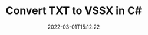 ---
############################# Static ############################
layout: "auto-gen-conversion"
date: 2022-03-01T15:12:22
draft: false
otherformats: bmp doc docm docx dot dotm dotx epub gif ico jpeg jpg md odt ott pdf png psd rtf tex tif tiff txt xps
breadcrumb: TXT to VSSX in C#

############################# Head ############################
head_title: "TXT to VSSX Converter in C#"
head_description: "Convert TXT to VSSX in .NET using a few lines of code. Use the GroupDocs Document Conversion API to convert over 160 file formats."

############################# Header ############################
title: "Convert TXT to VSSX in C#"
description: "TXT to VSSX conversion with a few lines of .NET code"
bg_image: "https://cms.admin.containerize.com/templates/aspose/App_Themes/V3/images/bg/header1.png"
bg_overlay: false
button:
    enable: true

############################# SubMenu ############################
submenu:
    enable: true

    left:
        img_alt: "GroupDocs.Conversion for .NET"
        image: "https://cms.admin.containerize.com/templates/groupdocs/images/product-logos/90x90-noborder/groupdocs-conversion-net.png"
        product: "GroupDocs.Conversion"
        platform: ".NET"



############################# About ############################
about:
    enable: true
    title: "About GroupDocs.Conversion for .NET API"
    content: |
        [GroupDocs.Conversion for .NET](https://products.groupdocs.com/conversion/net/) can be used to convert Microsoft Word, Excel, PowerPoint, PDF, Visio and other formats. GroupDocs.Conversion is a standalone API that is suitable for back-end and internal systems where high performance is required. It does not depend on any software such as Microsoft or Open Office.
    

overview:
    enable: true
    content: |
        Convert your TXT files to VSSX in .NET easily. You can use just a couple of C# code lines in any platform of your choice like - Windows, Linux, macOS.
        You can try TXT to VSSX conversion for free and evaluate conversion results quality.  Along with simple file conversion scenarios you can try more advanced options for loading source TXT file and for saving output VSSX result. 
        
        For example, for the source TXT file you may use the following load options:

        * auto-detect file format;
        * specify password for protected files (if file format supports it);
        * replace missing fonts to preserve document appearance.
        
        There are also advanced convert options for the VSSX file:

        * convert specific document page or page range;
        * add a watermark to the converted VSSX file and many more.

        Once conversion is completed you can save your VSSX file to the local file path or any third-party storage like FTP, Amazon S3, Google Drive, Dropbox etc. Please note - to convert TXT to VSSX there is no need for any additional software installed - like MS Office, Open Office, Adobe Acrobat Reader etc.


############################# Steps ############################
steps:
    enable: true
    title_left: "Steps to convert TXT to VSSX in C#"
    content_left: |
        [GroupDocs.Conversion for .NET](https://products.groupdocs.com/conversion/net/) makes it easy for developers to convert a TXT file to VSSX with a few lines of code.
        
        * Create an instance of the Converter class and provide the file TXT with the full path
        * Create and set ConvertOptions for VSSX type.
        * Call the Converter.Convert method and pass the full path and format (VSSX) as a parameter

    title_right: "System Requirements"
    content_right: |
        Basic conversion with GroupDocs.Conversion for .NET can be done in just a few simple steps. Our APIs are supported on all major platforms and operating systems. Before executing the code below, make sure you have the following prerequisites installed on your system.

        * Operating systems: Microsoft Windows, Linux, MacOS
        * Development environments: Microsoft Visual Studio, Xamarin, MonoDevelop
        * Frameworks: .NET Framework, .NET Standard, .NET Core, Mono
        * Get the latest GroupDocs.Conversion for .NET from [Nuget](https://www.nuget.org/packages/groupdocs.conversion)
         
    code: |
        ```csharp    
        // Load TXT file
        var converter = new GroupDocs.Conversion.Converter("input.txt");
        // Set conversion parameters for VSSX format
        var convertOptions = converter.GetPossibleConversions()["vssx"].ConvertOptions;
        // Convert to VSSX format
        converter.Convert("output.vssx", convertOptions);
        ```

demos:
    enable: true
    title: "TXT to VSSX Live Demo"
    content: |
       Convert TXT to VSSX now by visiting the [GroupDocs.Conversion App](https://products.groupdocs.app/conversion/family) website. Online demo has the following advantages
          

more_formats:
    enable: true
    title: "Other supported TXT conversions in C#"
    content: "You can also convert TXT to many other file formats. Please see the list below."
       
       
back_to_top:
    enable: true
---